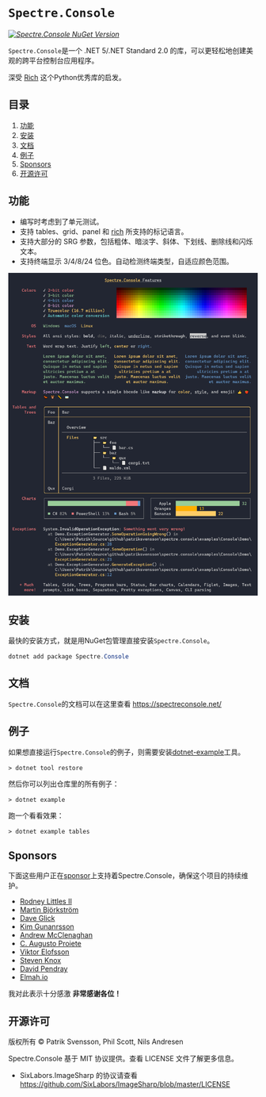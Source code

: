 # `Spectre.Console`

_[![Spectre.Console NuGet Version](https://img.shields.io/nuget/v/spectre.console.svg?style=flat&label=NuGet%3A%20Spectre.Console)](https://www.nuget.org/packages/spectre.console)_

`Spectre.Console`是一个 .NET 5/.NET Standard 2.0 的库，可以更轻松地创建美观的跨平台控制台应用程序。

深受 [Rich](https://github.com/willmcgugan/rich) 这个Python优秀库的启发。

## 目录

1. [功能](#功能)
2. [安装](#安装)
3. [文档](#文档)
4. [例子](#例子)
5. [Sponsors](#Sponsors)
6. [开源许可](#开源许可)

## 功能

* 编写时考虑到了单元测试。
* 支持 tables、grid、panel 和 [rich](https://github.com/willmcgugan/rich) 所支持的标记语言。
* 支持大部分的 SRG 参数，包括粗体、暗淡字、斜体、下划线、删除线和闪烁文本。
* 支持终端显示 3/4/8/24 位色。自动检测终端类型，自适应颜色范围。

![例子](docs/input/assets/images/example.png)

## 安装

最快的安装方式，就是用NuGet包管理直接安装`Spectre.Console`。

```csharp
dotnet add package Spectre.Console
```

## 文档

`Spectre.Console`的文档可以在这里查看
https://spectreconsole.net/

## 例子

如果想直接运行`Spectre.Console`的例子，则需要安装[dotnet-example](https://github.com/patriksvensson/dotnet-example)工具。

```
> dotnet tool restore
```

然后你可以列出仓库里的所有例子：

```
> dotnet example
```

跑一个看看效果：

```
> dotnet example tables
```

## Sponsors

下面这些用户正在[sponsor](https://github.com/sponsors/patriksvensson)上支持着Spectre.Console，确保这个项目的持续维护。

* [Rodney Littles II](https://github.com/RLittlesII)
* [Martin Björkström](https://github.com/bjorkstromm)
* [Dave Glick](https://github.com/daveaglick)
* [Kim Gunanrsson](https://github.com/kimgunnarsson)
* [Andrew McClenaghan](https://github.com/andymac4182)
* [C. Augusto Proiete](https://github.com/augustoproiete)
* [Viktor Elofsson](https://github.com/vktr)
* [Steven Knox](https://github.com/stevenknox)
* [David Pendray](https://github.com/dpen2000)
* [Elmah.io](https://github.com/elmahio)

我对此表示十分感激 
**非常感谢各位！**

## 开源许可

版权所有 © Patrik Svensson, Phil Scott, Nils Andresen

Spectre.Console 基于 MIT 协议提供。查看 LICENSE 文件了解更多信息。

* SixLabors.ImageSharp 的协议请查看 https://github.com/SixLabors/ImageSharp/blob/master/LICENSE
